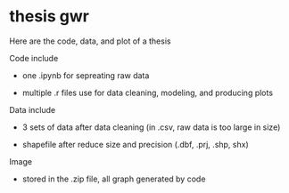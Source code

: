 # thesis gwr

Here are the code, data, and plot of a thesis

Code include 

* one .ipynb for sepreating raw data 

* multiple .r files use for data cleaning, modeling, and producing plots

Data include

* 3 sets of data after data cleaning (in .csv, raw data is too large in size)

* shapefile after reduce size and precision (.dbf, .prj, .shp, shx)

Image 

* stored in the .zip file, all graph generated by code
